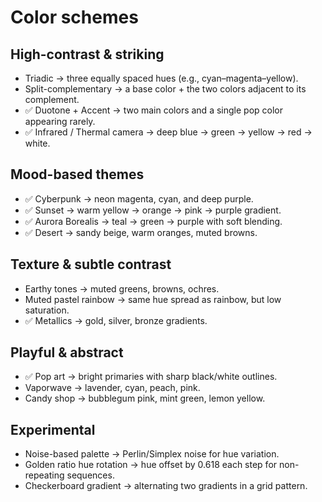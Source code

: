 # Color schemes

## High-contrast & striking

- Triadic → three equally spaced hues (e.g., cyan–magenta–yellow).
- Split-complementary → a base color + the two colors adjacent to its complement.
- ✅ Duotone + Accent → two main colors and a single pop color appearing rarely.
- ✅ Infrared / Thermal camera → deep blue → green → yellow → red → white.

## Mood-based themes

- ✅ Cyberpunk → neon magenta, cyan, and deep purple. 
- ✅ Sunset → warm yellow → orange → pink → purple gradient.
- ✅ Aurora Borealis → teal → green → purple with soft blending.
- ✅ Desert → sandy beige, warm oranges, muted browns.

## Texture & subtle contrast

- Earthy tones → muted greens, browns, ochres.
- Muted pastel rainbow → same hue spread as rainbow, but low saturation.
- ✅ Metallics → gold, silver, bronze gradients.

## Playful & abstract

- ✅ Pop art → bright primaries with sharp black/white outlines.
- Vaporwave → lavender, cyan, peach, pink.
- Candy shop → bubblegum pink, mint green, lemon yellow.

## Experimental

- Noise-based palette → Perlin/Simplex noise for hue variation.
- Golden ratio hue rotation → hue offset by 0.618 each step for non-repeating sequences.
- Checkerboard gradient → alternating two gradients in a grid pattern.